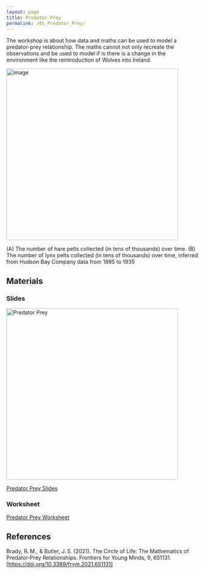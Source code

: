 ```yaml
---
layout: page
title: Predator Prey
permalink: /01_Predator_Prey/
---
```



The workshop is about how data and
maths can be used to model a
predator-prey relationship. The maths
cannot not only recreate the observations
and be used to model if is there is a change
in the environment like the reintroduction of
Wolves into Ireland.


<img width="451" alt="image" src="https://github.com/user-attachments/assets/e21ae451-688b-4cf9-9e83-954f8755988b" />

(A) The number of hare pelts collected (in tens of thousands) over time. (B) The number of lynx pelts collected (in tens of thousands) over time, inferred from Hudson Bay Company data from 1895 to 1935



## Materials

### Slides

<img src="Maths_in_the_Wild_Predator_Prey.gif" alt="Predator Prey" width="450"/>

[Predator Prey Slides](Maths_in_the_Wild_Predator_Prey.pptx)

### Worksheet

[Predator Prey Worksheet](Maths_in_the_Wild_Predator_PreyWorksheet.pdf)


## References

Brady, R. M., & Butler, J. S. (2021). The Circle of Life: The Mathematics of Predator‑Prey Relationships. Frontiers for Young Minds, 9, 651131. [https://doi.org/10.3389/frym.2021.651131]



